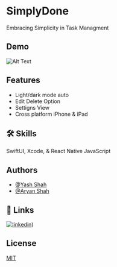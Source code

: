 # SimplyDone

Embracing Simplicity in Task Managment

## Demo

![Alt Text](https://media.giphy.com/media/v1.Y2lkPTc5MGI3NjExOGZnNWNjd2swdGVxbmd1YmkwZWhjazM5amY0bTVremtkdmZlMGQ3diZlcD12MV9pbnRlcm5hbF9naWZfYnlfaWQmY3Q9Zw/fNAqReIik6uXVyCxJx/giphy.gif)

## Features

- Light/dark mode auto
- Edit Delete Option
- Settigns View
- Cross platform iPhone & iPad


## 🛠 Skills
SwiftUI, Xcode, & React Native JavaScript


## Authors

- [@Yash Shah](https://www.github.com/yashshah5)
- [@Aryan Shah](https://www.github.com/aryanshah2)

## 🔗 Links
[![linkedin](https://img.shields.io/badge/linkedin-0A66C2?style=for-the-badge&logo=linkedin&logoColor=white)](https://www.linkedin.com/in/aryanshah2/))

## License

[MIT](https://choosealicense.com/licenses/mit/)

